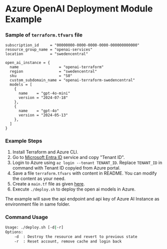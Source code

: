 # Azure OpenAI Deployment Module Example

### Sample of `terraform.tfvars` file

```
subscription_id     = "00000000-0000-0000-0000-000000000000"
resource_group_name = "openai-services"
location            = "swedencentral"

open_ai_instance = {
  name                  = "openai-terraform"
  region                = "swedencentral"
  sku                   = "S0"
  custom_subdomain_name = "openai-terraform-swedencentral"
  models = [
    {
      name    = "gpt-4o-mini"
      version = "2024-07-18"
    },
    {
      name    = "gpt-4o"
      version = "2024-05-13"
    },
  ]
}
```

### Example Steps

1. Install Terraform and Azure CLI.
2. Go to [Microsoft Entra ID](https://portal.azure.com/#view/Microsoft_AAD_IAM/ActiveDirectoryMenuBlade/~/Overview) service and copy "Tenant ID".
3. Login to Azure using `az login --tenant TENANT_ID`. Replace `TENANT_ID` in command with Tenant ID copyied from Azure portal.
4. Save a file `terraform.tfvars` with content in README. You can modify the content as your need.
5. Create a `main.tf` file as given [here](main.tf).
6. Execute `./deploy.sh` to deploy the open ai models in Azure.

The example will save the api endpoint and api key of Azure AI Instance as environment file in same folder.

### Command Usage

```bash
Usage: ./deploy.sh [-d|-r]
Options:
    -d  : Destroy the resource and revert to previous state
    -r  : Reset account, remove cache and login back
```
